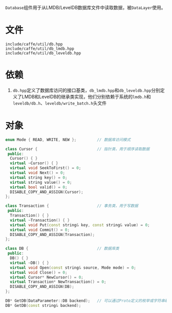 `Database`组件用于从LMDB/LevelDB数据库文件中读取数据，被`DataLayer`使用。

# 文件
```
include/caffe/util/db.hpp
include/caffe/util/db_lmdb.hpp
include/caffe/util/db_leveldb.hpp
```

# 依赖
1. `db.hpp`定义了数据库访问的接口基类，`db_lmdb.hpp`和`db_leveldb.hpp`分别定义了LMDB和LevelDB的继承类实现，他们分别依赖于系统的`lmdb.h`和`leveldb/db.h`、`leveldb/write_batch.h`头文件

# 对象
```cpp
enum Mode { READ, WRITE, NEW };         // 数据库访问模式

class Cursor {                          // 指针类，用于顺序读取数据
 public:
  Cursor() { }
  virtual ~Cursor() { }
  virtual void SeekToFirst() = 0;
  virtual void Next() = 0;
  virtual string key() = 0;
  virtual string value() = 0;
  virtual bool valid() = 0;
  DISABLE_COPY_AND_ASSIGN(Cursor);
};

class Transaction {                     // 事务类，用于写数据
 public:
  Transaction() { }
  virtual ~Transaction() { }
  virtual void Put(const string& key, const string& value) = 0;
  virtual void Commit() = 0;
  DISABLE_COPY_AND_ASSIGN(Transaction);
};

class DB {                              // 数据库类
 public:
  DB() { }
  virtual ~DB() { }
  virtual void Open(const string& source, Mode mode) = 0;
  virtual void Close() = 0;
  virtual Cursor* NewCursor() = 0;
  virtual Transaction* NewTransaction() = 0;
  DISABLE_COPY_AND_ASSIGN(DB);
};

DB* GetDB(DataParameter::DB backend);   // 可以通过Proto定义的枚举或字符串确定实际使用的数据库类型
DB* GetDB(const string& backend);
```